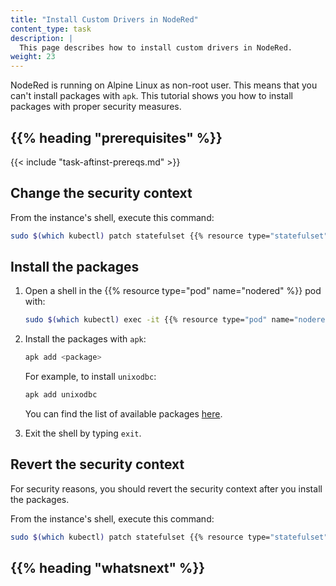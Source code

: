 ```yaml
---
title: "Install Custom Drivers in NodeRed"
content_type: task
description: |
  This page describes how to install custom drivers in NodeRed.
weight: 23
---
```


<!-- overview -->

NodeRed is running on Alpine Linux as non-root user. This means that you can't
install packages with `apk`. This tutorial shows you how to install packages
with proper security measures.

## {{% heading "prerequisites" %}}

{{< include "task-aftinst-prereqs.md" >}}

<!-- steps -->

## Change the security context

From the instance's shell, execute this command:

```bash
sudo $(which kubectl) patch statefulset {{% resource type="statefulset" name="nodered" %}} -n united-manufacturing-hub -p '{"spec":{"template":{"spec":{"securityContext":{"runAsUser":0,"runAsNonRoot":false,"fsGroup":0}}}}}' --kubeconfig /etc/rancher/k3s/k3s.yaml
```

## Install the packages

1. Open a shell in the {{% resource type="pod" name="nodered" %}} pod with:

      ```bash
      sudo $(which kubectl) exec -it {{% resource type="pod" name="nodered" %}} -n united-manufacturing-hub --kubeconfig /etc/rancher/k3s/k3s.yaml -- /bin/sh
      ```

2. Install the packages with `apk`:

   ```bash
   apk add <package>
   ```

   For example, to install `unixodbc`:

   ```bash
   apk add unixodbc
   ```

   You can find the list of available packages [here](https://pkgs.alpinelinux.org/packages).

3. Exit the shell by typing `exit`.

## Revert the security context

For security reasons, you should revert the security context after you install
the packages.

From the instance's shell, execute this command:

```bash
sudo $(which kubectl) patch statefulset {{% resource type="statefulset" name="nodered" %}} -n united-manufacturing-hub -p '{"spec":{"template":{"spec":{"securityContext":{"runAsUser":1000,"runAsNonRoot":true,"fsGroup":1000}}}}}' --kubeconfig /etc/rancher/k3s/k3s.yaml
```

<!-- discussion -->

<!-- Optional section; add links to information related to this topic. -->
## {{% heading "whatsnext" %}}
